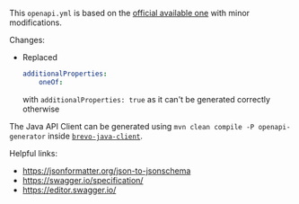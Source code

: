 This ``openapi.yml`` is based on the [official available one](https://api.brevo.com/v3/swagger_definition_v3.yml) with minor modifications.

Changes:
* Replaced 
    ```yaml
    additionalProperties:
        oneOf:
    ```
    with ``additionalProperties: true`` as it can't be generated correctly otherwise

The Java API Client can be generated using ``mvn clean compile -P openapi-generator`` inside [``brevo-java-client``](../brevo-java-client/).

Helpful links:
* https://jsonformatter.org/json-to-jsonschema
* https://swagger.io/specification/
* https://editor.swagger.io/
